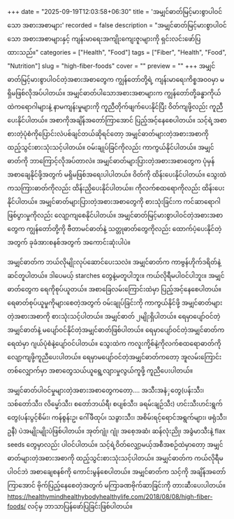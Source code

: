 +++
date = "2025-09-19T12:03:58+06:30"
title = 'အမျှင်ဓာတ်မြင့်မားစွာပါဝင်သော အစားအစာများ'
recorded = false
description = "အမျှင်ဓာတ်မြင့်မားစွာပါဝင်သော အစားအစာများနှင့် ကျန်းမာရေးအကျိုးကျေးဇူးများကို ရှင်းလင်းဖော်ပြထားသည်။"
categories = ["Health", "Food"]
tags = ["Fiber", "Health", "Food", "Nutrition"]
slug = "high-fiber-foods"
cover = ""
preview = ""
+++
အမျှင်ဓာတ်မြင့်မားစွာပါဝင်တဲ့အစားအစာတွေက ကျွန်တော်တို့ရဲ့ ကျန်းမာရေးကိစ္စအ၀၀မှာ မရှိမဖြစ်လိုအပ်ပါတယ်။ အမျှင်ဓာတ်ပါသောအစားအစာများက ကျွန်တော်တို့ခန္ဓာကိုယ်ထဲကရောဂါများနဲ့ နာမကျန်းမှုများကို ကူညီတိုက်ဖျက်ပေးနိုင်ပြီး ဝိတ်ကျဖို့လည်း ကူညီပေးနိုင်ပါတယ်။ အစာကိုအချိန်အတော်ကြာအောင် ပြည့်အင့်နေစေပါတယ်။ သင့်ရဲ့အစာစားတဲ့ပုံစံကိုပြောင်းလဲပစ်ချင်တယ်ဆိုရင်တော့ အမျှင်ဓာတ်များတဲ့အစားအစာကို ထည့်သွင်းစားသုံးသင့်ပါတယ်။ ဝမ်းချုပ်ခြင်ကိုလည်း ကာကွယ်နိုင်ပါတယ်။
အမျှင်ဓာတ်ကို ဘာကြောင့်လိုအပ်တာလဲ။
အမျှင်ဓာတ်များပြားတဲ့အစားအစာတွေက ပုံမှန်အစာချေနိုင်ဖို့အတွက် မရှိမဖြစ်အရေးပါပါတယ်။ ဝိတ်ကို ထိန်းပေးနိုင်ပါတယ်။ သွေးထဲကသကြားဓာတ်ကိုလည်း ထိန်းညှိပေးနိုင်ပါတယ်။၊ ကိုလက်စထရောကိုလည်း ထိန်းပေးနိုင်ပါတယ်။ အမျှင်ဓာတ်များပြားတဲ့အစားအစာတွေကို စားသုံးခြင်းက ကင်ဆာရောဂါဖြစ်ပွားမှုကိုလည်း လျော့ကျစေနိုင်ပါတယ်။
အမျှင်ဓာတ်မြင့်မားစွာပါဝင်တဲ့အစားအစာတွေက ကျွန်တော်တို့ကို ဗီတာမင်ဓာတ်နဲ့ သတ္တုဓာတ်တွေကိုလည်း ထောက်ပံ့ပေးနိုင်တဲ့အတွက် ခုခံအားစနစ်အတွက် အကောင်းဆုံးပါပဲ။

အမျှင်ဓာတ်က ဘယ်လိုမျိုးလုပ်ဆောင်ပေးသလဲ။
အမျှင်ဓာတ်က ကာဗွန်ဟိုက်ဒရိတ်နဲ့ဆင်တူပါတယ်။ ဒါပေမယ့် starches တွေနဲ့မတူပါဘူး။ ကယ်လိုရီမပါဝင်ပါဘူး။ အမျှင်ဓာတ်တွေက ရေကိုစုပ်ယူတယ်။ အစာခြေလမ်းကြောင်းထဲမှာ ပြည့်အင့်နေစေပါတယ်။ ရေဓာတ်စုပ်ယူမှုကိုများစေတဲ့အတွက် ဝမ်းချုပ်ခြင်းကို ကာကွယ်နိုင်ဖို့ အမျှင်ဓာတ်များတဲ့အစားအစာကို စားသုံးသင့်ပါတယ်။
အမျှင်ဓာတ် ၂မျိုးရှိပါတယ်။ ရေမှာပျော်ဝင်တဲ့အမျှင်ဓာတ်နဲ့ မပျော်ဝင်နိုင်တဲ့အမျှင်ဓာတ်ဖြစ်ပါတယ်။ ရေမှာပျော်ဝင်တဲ့အမျှင်ဓာတ်က ရေထဲမှာ ဂျယ်ပုံစံနဲ့ပျော်ဝင်ပါတယ်။ သွေးထဲက ကလူးကို့စ်နဲ့ကိုလက်စထရောဓာတ်ကို လျော့ကျဖို့ကူညီပေးပါတယ်။ ရေမှာမပျော်ဝင်တဲ့အမျှင်ဓာတ်ကတော့ အူလမ်းကြောင်းတစ်လျှောက်မှာ အစာတွေသယ်ယူရွေ့လျားမှုလွယ်ကူဖို့ ကူညီပေးပါတယ်။

အမျှင်ဓာတ်ပါဝင်မှုများတဲ့အစားအစာတွေကတော့….
အသီးအနံှတွေ(ပန်းသီး၊ သစ်တော်သီး၊ လိမ္မော်သီး၊ စတော်ဘယ်ရီ၊ စပျစ်သီး၊ ခရမ်းချဉ်သီး) ဟင်းသီးဟင်းရွက်တွေ(ပန်းပွင့်စိမ်း၊ ကန်စွန်းဥ၊ ဂေါ်ဖီထုပ်၊ သခွားသီး၊ အစိမ်းရင့်ရောင်အရွက်များ၊ ဖရုံသီး၊ ဥနီ) ပဲအမျိုးမျိုးပဲဖြစ်ပါတယ်။ အုတ်ဂျုံ၊ ဂျုံ၊ အစေ့အဆံ၊ ဆန်လုံးညို၊ အခွံမာသီးနဲ့ flax seeds တွေမှာလည်း ပါဝင်ပါတယ်။
သင့်ရဲ့ဝိတ်လျှော့မယ့်အစီအစဉ်ထဲမှာတော့ အမျှင်ဓာတ်များတဲ့အစားအစာကို ထည့်သွင်းစားသုံးသင့်ပါတယ်။ အမျှင်ဓာတ်က ကယ်လိုရီမပါဝင်ဘဲ အစာချေစနစ်ကို ကောင်းမွန်စေပါတယ်။ အမျှင်ဓာတ်က သင့်ကို အချိန်အတော်ကြာအောင် ဗိုက်ပြည့်နေစေတဲ့အတွက် မကြာခဏဗိုက်ဆာခြင်းကို တားဆီးပေးပါတယ်။
https://healthymindhealthybodyhealthylife.com/2018/08/08/high-fiber-foods/ လင့်မှ ဘာသာပြန်ဖော်ပြခြင်းဖြစ်ပါတယ်။ 